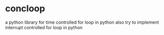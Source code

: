 # concloop
a python library for time controlled for loop in python also try to implement interrupt controlled for loop in python 
